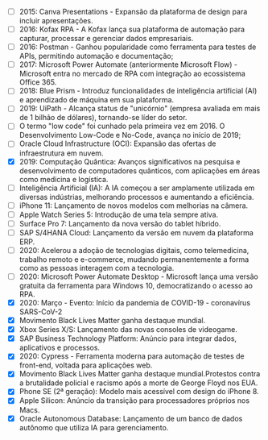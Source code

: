 - [ ] 2015: Canva Presentations - Expansão da plataforma de design para incluir apresentações.
- [ ] 2016: Kofax RPA - A Kofax lança sua plataforma de automação para capturar, processar e gerenciar dados empresariais.
- [ ] 2016: Postman - Ganhou popularidade como ferramenta para testes de APIs, permitindo automação e documentação;
- [ ] 2017: Microsoft Power Automate (anteriormente Microsoft Flow) - Microsoft entra no mercado de RPA com integração ao ecossistema Office 365.
- [ ] 2018: Blue Prism - Introduz funcionalidades de inteligência artificial (AI) e aprendizado de máquina em sua plataforma.
- [ ] 2019: UiPath - Alcança status de "unicórnio" (empresa avaliada em mais de 1 bilhão de dólares), tornando-se líder do setor.
- [ ] O termo "low code" foi cunhado pela primeira vez em 2016. O Desenvolvimento Low-Code e No-Code, avança no início de 2019;
- [ ] Oracle Cloud Infrastructure (OCI): Expansão das ofertas de infraestrutura em nuvem.
- [x] 2019: Computação Quântica: Avanços significativos na pesquisa e desenvolvimento de computadores quânticos, com aplicações em áreas como medicina e logística.
- [ ] Inteligência Artificial (IA): A IA começou a ser amplamente utilizada em diversas indústrias, melhorando processos e aumentando a eficiência.
- [ ] iPhone 11: Lançamento de novos modelos com melhorias na câmera.
- [ ] Apple Watch Series 5: Introdução de uma tela sempre ativa.
- [ ] Surface Pro 7: Lançamento da nova versão do tablet híbrido.
- [ ] SAP S/4HANA Cloud: Lançamento da versão em nuvem da plataforma ERP.
- [ ] 2020: Acelerou a adoção de tecnologias digitais, como telemedicina, trabalho remoto e e-commerce, mudando permanentemente a forma como as pessoas interagem com a tecnologia.
- [ ] 2020: Microsoft Power Automate Desktop - Microsoft lança uma versão gratuita da ferramenta para Windows 10, democratizando o acesso ao RPA.
- [x] 2020: Março - Evento: Início da pandemia de COVID-19 - coronavírus SARS-CoV-2
- [x] Movimento Black Lives Matter ganha destaque mundial.
- [x] Xbox Series X/S: Lançamento das novas consoles de videogame.
- [x] SAP Business Technology Platform: Anúncio para integrar dados, aplicativos e processos.
- [x] 2020: Cypress - Ferramenta moderna para automação de testes de front-end, voltada para aplicações web.
- [x] Movimento Black Lives Matter ganha destaque mundial.Protestos contra a brutalidade policial e racismo após a morte de George Floyd nos EUA.
- [x] Phone SE (2ª geração): Modelo mais acessível com design do iPhone 8.
- [x] Apple Silicon: Anúncio da transição para processadores próprios nos Macs.
- [x] Oracle Autonomous Database: Lançamento de um banco de dados autônomo que utiliza IA para gerenciamento.
